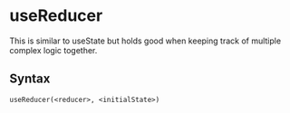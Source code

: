 # useReducer

This is similar to useState but holds good when keeping track of multiple complex logic together.

## Syntax
```
useReducer(<reducer>, <initialState>)
```